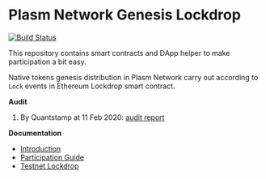 Plasm Network Genesis Lockdrop
==============================

[![Build Status](https://travis-ci.org/github/staketechnologies/lockdrop-ui.svg?branch=master)](https://travis-ci.org/github/staketechnologies/lockdrop-ui)

This repository contains smart contracts and DApp helper to make participation a bit easy.

Native tokens genesis distribution in Plasm Network carry out according to `Lock` events in Ethereum Lockdrop smart contract.

**Audit**

1. By Quantstamp at 11 Feb 2020: [audit report](https://github.com/staketechnologies/ethereum-lockdrop/blob/16a2d495d85f2d311957b9cf366204fbfabadeaa/audit/quantstamp-audit.pdf)

**Documentation**

* [Introduction](https://medium.com/stake-technologies/plasm-lockdrop-introduction-54614592a13)
* [Participation Guide](https://medium.com/stake-technologies/plasm-lockdrop-howto-c3cd28e6fed1)
* [Testnet Lockdrop](https://docs.plasmnet.io/PlasmTestnet/Lockdrop.html)
